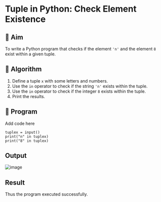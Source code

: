 # Tuple in Python: Check Element Existence

## 🎯 Aim
To write a Python program that checks if the element `'n'` and the element `8` exist within a given tuple.

## 🧠 Algorithm
1. Define a tuple `x` with some letters and numbers.
2. Use the `in` operator to check if the string `'n'` exists within the tuple.
3. Use the `in` operator to check if the integer `8` exists within the tuple.
4. Print the results.

## 🧾 Program
Add code here
```
tuplex = input()
print("n" in tuplex)
print("8" in tuplex)
```

## Output
![image](https://github.com/user-attachments/assets/11bd3f57-8283-4a49-a683-62bb9babbff7)

## Result
Thus the program executed successfully.
